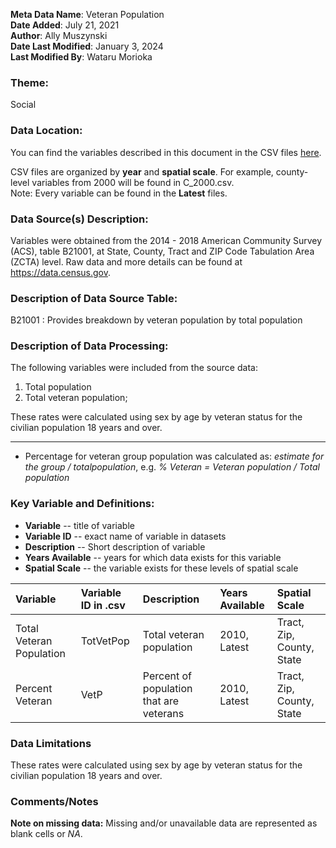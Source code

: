 **Meta Data Name**: Veteran Population  
**Date Added**: July 21, 2021  
**Author**: Ally Muszynski  
**Date Last Modified**: January 3, 2024  
**Last Modified By**: Wataru Morioka  

### Theme: 
Social

### Data Location: 
You can find the variables described in this document in the CSV files [here](../full_tables).  

CSV files are organized by **year** and **spatial scale**. For example, county-level variables from 2000 will be found in C_2000.csv.  
Note: Every variable can be found in the **Latest** files.

### Data Source(s) Description:  
Variables were obtained from the 2014 - 2018 American Community Survey (ACS), table B21001, at State, County, Tract and ZIP Code Tabulation Area (ZCTA) level. Raw data and more details can be found at https://data.census.gov.

### Description of Data Source Table:
B21001 : Provides breakdown by veteran population by total population

### Description of Data Processing: 
The following variables were included from the source data:
1. Total population 
2. Total veteran population;

These rates were calculated using sex by age by veteran status for the civilian population 18 years and over.

----------
* Percentage for veteran group population was calculated as: *estimate for the group / totalpopulation*, e.g. *% Veteran = Veteran population / Total population* 

### Key Variable and Definitions:

- **Variable** -- title of variable
- **Variable ID** -- exact name of variable in datasets
- **Description** -- Short description of variable
- **Years Available** -- years for which data exists for this variable
- **Spatial Scale** -- the variable exists for these levels of spatial scale

| Variable | Variable ID in .csv | Description | Years Available | Spatial Scale |
|:---------|:--------------------|:------------|:----------------|:--------------|
| Total Veteran Population  | TotVetPop | Total veteran population | 2010, Latest | Tract, Zip, County, State |
| Percent Veteran  |  VetP  | Percent of population that are veterans | 2010, Latest | Tract, Zip, County, State |

### Data Limitations
These rates were calculated using sex by age by veteran status for the civilian population 18 years and over.
  
### Comments/Notes
**Note on missing data:** Missing and/or unavailable data are represented as blank cells or _NA_.
